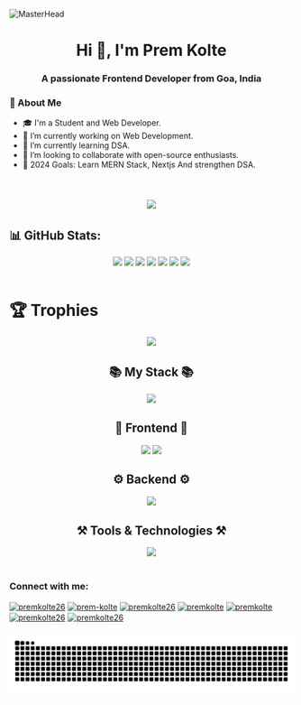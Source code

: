 ![MasterHead](https://pbs.twimg.com/profile_banners/1484745326926110720/1710215266/1500x500)
###  
<h1 align="center">  Hi 👋, I'm Prem Kolte </h1>
<h3 align="center"> A passionate Frontend Developer from Goa, India</h3>   

### 💫 About Me 
- 🎓 I'm a Student and Web Developer.
- 🔭 I’m currently working on Web Development.
- 🌱 I’m currently learning DSA.
- 👯 I’m looking to collaborate with open-source enthusiasts.
- 🥅 2024 Goals: Learn MERN Stack, Nextjs And strengthen DSA.

<br>
 
###  
<div align="center">
  <img src="https://profile-counter.glitch.me/premkolte/count.svg?" start="1000" />
</div>

## 📊 GitHub Stats:

<div align="center">

<img height="158em" src="https://github-profile-summary-cards.vercel.app/api/cards/profile-details?username=premkolte&theme=radical">
<img height="158em" src="https://github-profile-summary-cards.vercel.app/api/cards/stats?username=premkolte&theme=radical">
<img height="160em" src="https://github-profile-summary-cards.vercel.app/api/cards/repos-per-language?username=premkolte&theme=radical">
<img height="160em" src="https://github-profile-summary-cards.vercel.app/api/cards/most-commit-language?username=premkolte&theme=radical">
<img height="160em" src="https://github-profile-summary-cards.vercel.app/api/cards/productive-time?username=premkolte&theme=radical&utcOffset=8">
<img height="169em" src="https://github-readme-stats.vercel.app/api?username=premkolte&theme=radical&hide_border=false&include_all_commits=false&count_private=false">
<img height="169em" src="https://github-readme-streak-stats.herokuapp.com/?user=premkolte&theme=radical">

</div><br>

# 🏆 Trophies

<div align="center">
<img src="https://github-trophies.vercel.app/?username=premkolte&theme=dracula&no-frame=false&no-bg=false&margin-w=4">
</div>


### 

<h2 align="center">📚 My Stack 📚</h2>
<div align="center">
    <img src="https://skillicons.dev/icons?i=mongodb,express,react,nodejs" />
</div>

<h2 align="center">🎨 Frontend 🎨</h2>
<div align="center">
    <img src="https://skillicons.dev/icons?i=html,css,js,ts,react,redux,nextjs,tailwind,bootstrap,materialui"/>
    <img src="https://skillicons.dev/icons?i=babel,webpack,githubactions,vite"/>
</div>

<h2 align="center">⚙️ Backend ⚙️</h2>
<div align="center">
    <img src="https://skillicons.dev/icons?i=nodejs,express,mongo,django,nginx,redis,kafka,prisma" />
</div>

<h2 align="center">⚒️ Tools & Technologies ⚒️</h2>
<div align="center">
    <img src="https://skillicons.dev/icons?i=git,github,figma,docker,kubernetes,aws,firebase,appwrite,postman" />
</div>
<br/>

###   
<div align="left">
  <h3 align="left">Connect with me: </h3> 
  <p align="left">
  <a href="https://twitter.com/premkolte26" target="blank"><img align="center" src="https://raw.githubusercontent.com/rahuldkjain/github-profile-readme-generator/master/src/images/icons/Social/twitter.svg" alt="premkolte26" height="30" width="40" /></a>
  <a href="https://linkedin.com/in/prem-kolte" target="blank"><img align="center" src="https://raw.githubusercontent.com/rahuldkjain/github-profile-readme-generator/master/src/images/icons/Social/linked-in-alt.svg" alt="prem-kolte" height="30" width="40" /></a>
  <a href="https://instagram.com/premkolte26" target="blank"><img align="center" src="https://raw.githubusercontent.com/rahuldkjain/github-profile-readme-generator/master/src/images/icons/Social/instagram.svg" alt="premkolte26" height="30" width="40" /></a>
  <a href="https://www.codechef.com/users/premkolte" target="blank"><img align="center" src="https://cdn.jsdelivr.net/npm/simple-icons@3.1.0/icons/codechef.svg" alt="premkolte" height="30" width="40" /></a>
  <a href="https://codeforces.com/profile/premkolte" target="blank"><img align="center" src="https://raw.githubusercontent.com/rahuldkjain/github-profile-readme-generator/master/src/images/icons/Social/codeforces.svg" alt="premkolte" height="30" width="40" /></a>
  <a href="https://www.leetcode.com/premkolte26" target="blank"><img align="center" src="https://raw.githubusercontent.com/rahuldkjain/github-profile-readme-generator/master/src/images/icons/Social/leet-code.svg" alt="premkolte26" height="30" width="40" /></a>
  <a href="https://auth.geeksforgeeks.org/user/premkolte26" target="blank"><img align="center" src="https://raw.githubusercontent.com/rahuldkjain/github-profile-readme-generator/master/src/images/icons/Social/geeks-for-geeks.svg" alt="premkolte26" height="30" width="40" /></a>
  </p> 
</div>

### 
<div>
  <img src="https://raw.githubusercontent.com/premkolte/premkolte/output/snake.svg" alt="Snake animation" />
  
</div>


###

<br clear="both">

<p>
<!--   <img align="center" height="200" src="https://pbs.twimg.com/media/GHmt8aEawAALf7i?format=png&name=small"  /> -->
  <img src="https://user-images.githubusercontent.com/39916680/132490679-1b93cc7e-d718-4410-9f43-8a5387c2cc7a.png" alt="" />
</p>
